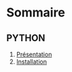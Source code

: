 # Sommaire

## PYTHON
1. [Présentation](/PYTHON/01-presentation/)
1. [Installation](/PYTHON/02-installation/)



